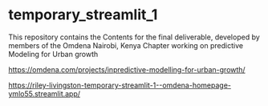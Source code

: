# temporary_streamlit_1
This repository contains the Contents for the final deliverable, developed by members of the Omdena Nairobi, Kenya Chapter working on predictive Modeling for Urban growth

https://omdena.com/projects/inpredictive-modelling-for-urban-growth/

https://riley-livingston-temporary-streamlit-1--omdena-homepage-ymlo55.streamlit.app/
